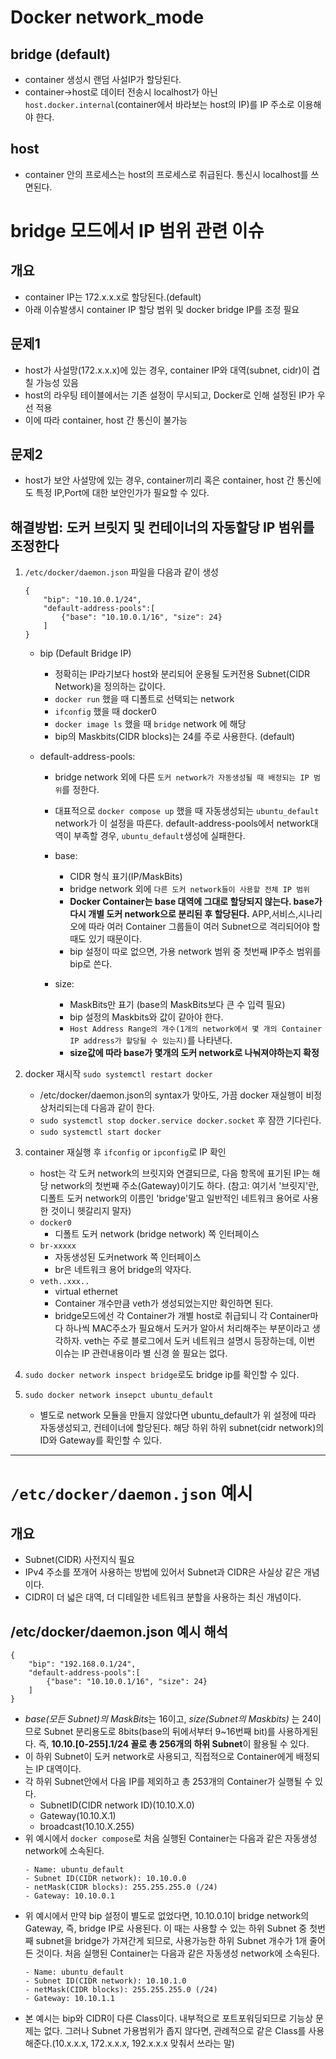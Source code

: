 # Docker network_mode

## bridge (default)
- container 생성시 랜덤 사설IP가 할당된다.
- container->host로 데이터 전송시 localhost가 아닌 `host.docker.internal`(container에서 바라보는 host의 IP)를 IP 주소로 이용해야 한다.

## host
- container 안의 프로세스는 host의 프로세스로 취급된다. 통신시 localhost를 쓰면된다.

# bridge 모드에서 IP 범위 관련 이슈
## 개요
- container IP는 172.x.x.x로 할당된다.(default)
- 아래 이슈발생시 container IP 할당 범위 및 docker bridge IP를 조정 필요
## 문제1
- host가 사설망(172.x.x.x)에 있는 경우, container IP와 대역(subnet, cidr)이 겹칠 가능성 있음
- host의 라우팅 테이블에서는 기존 설정이 무시되고, Docker로 인해 설정된 IP가 우선 적용
- 이에 따라 container, host 간 통신이 불가능

## 문제2
- host가 보안 사설망에 있는 경우, container끼리 혹은 container, host 간 통신에도 특정 IP,Port에 대한 보안인가가 필요할 수 있다.

## 해결방법: 도커 브릿지 및 컨테이너의 자동할당 IP 범위를 조정한다
1. `/etc/docker/daemon.json` 파일을 다음과 같이 생성
    ```
    {
        "bip": "10.10.0.1/24",
        "default-address-pools":[
            {"base": "10.10.0.1/16", "size": 24}
        ]
    }
    ```
    - bip (Default Bridge IP)
        - 정확히는 IP라기보다 host와 분리되어 운용될 도커전용 Subnet(CIDR Network)을 정의하는 값이다.
        - `docker run` 했을 때 디폴트로 선택되는 network
        - `ifconfig` 했을 때 docker0
        - `docker image ls` 했을 때 `bridge` network 에 해당
        - bip의 Maskbits(CIDR blocks)는 24를 주로 사용한다. (default)

    - default-address-pools:
        - bridge network 외에 다른 `도커 network가 자동생성될 때 배정되는 IP 범위`를 정한다.
        - 대표적으로 `docker compose up` 했을 때 자동생성되는 `ubuntu_default` network가 이 설정을 따른다. default-address-pools에서 network대역이 부족할 경우, `ubuntu_default`생성에 실패한다.
        - base:
            - CIDR 형식 표기(IP/MaskBits)
            - bridge network 외에 `다른 도커 network들이 사용할 전체 IP 범위`
            - **Docker Container는 base 대역에 그대로 할당되지 않는다. base가 다시 개별 도커 network으로 분리된 후 할당된다.** APP,서비스,시나리오에 따라 여러 Container 그룹들이 여러 Subnet으로 격리되어야 할 때도 있기 때문이다.
            - bip 설정이 따로 없으면, 가용 network 범위 중 첫번째 IP주소 범위를 bip로 쓴다.

        - size:
            - MaskBits만 표기 (base의 MaskBits보다 큰 수 입력 필요)
            - bip 설정의 Maskbits와 값이 같아야 한다.
            - `Host Address Range의 개수(1개의 network에서 몇 개의 Container IP address가 할당될 수 있는지)`를 나타낸다.
            - **size값에 따라 base가 몇개의 도커 network로 나눠져야하는지 확정**


2. docker 재시작 `sudo systemctl restart docker`
    - /etc/docker/daemon.json의 syntax가 맞아도, 가끔 docker 재실행이 비정상처리되는데 다음과 같이 한다.
    - `sudo systemctl stop docker.service docker.socket` 후 잠깐 기다린다.
    - `sudo systemctl start docker`

3. container 재실행 후 `ifconfig` or `ipconfig`로 IP 확인
    - host는 각 도커 network의 브릿지와 연결되므로, 다음 항목에 표기된 IP는 해당 network의 첫번째 주소(Gateway)이기도 하다. (참고: 여기서 '브릿지'란, 디폴트 도커 network의 이름인 'bridge'말고 일반적인 네트워크 용어로 사용한 것이니 헷갈리지 말자)
    - `docker0`
        - 디폴트 도커 network (bridge network) 쪽 인터페이스
    - `br-xxxxx`
        - 자동생성된 도커network 쪽 인터페이스
        - br은 네트워크 용어 bridge의 약자다.
    - `veth..xxx..`
        - virtual ethernet
        - Container 개수만큼 veth가 생성되었는지만 확인하면 된다.
        - bridge모드에선 각 Container가 개별 host로 취급되니 각 Container마다 하나씩 MAC주소가 필요해서 도커가 알아서 처리해주는 부분이라고 생각하자. veth는 주로 블로그에서 도커 네트워크 설명시 등장하는데, 이번 이슈는 IP 관련내용이라 별 신경 쓸 필요는 없다.

4. `sudo docker network inspect bridge`로도 bridge ip를 확인할 수 있다.

5. `sudo docker network insepct ubuntu_default`
    - 별도로 network 모듈을 만들지 않았다면 ubuntu_default가 위 설정에 따라 자동생성되고, 컨테이너에 할당된다. 해당 하위 하위 subnet(cidr network)의 ID와 Gateway를 확인할 수 있다.

---
# `/etc/docker/daemon.json` 예시
## 개요
- Subnet(CIDR) 사전지식 필요
- IPv4 주소를 쪼개어 사용하는 방법에 있어서 Subnet과 CIDR은 사실상 같은 개념이다.
- CIDR이 더 넓은 대역, 더 디테일한 네트워크 분할을 사용하는 최신 개념이다.

## /etc/docker/daemon.json 예시 해석
```
{
    "bip": "192.168.0.1/24",
    "default-address-pools":[
        {"base": "10.10.0.1/16", "size": 24}
    ]
}
```
- *base(모든 Subnet)의 MaskBits*는 16이고, *size(Subnet의 Maskbits)* 는 24이므로 Subnet 분리용도로 8bits(base의 뒤에서부터 9~16번째 bit)를 사용하게된다. 즉, **10.10.[0-255].1/24 꼴로 총 256개의 하위 Subnet**이 활용될 수 있다.
- 이 하위 Subnet이 도커 network로 사용되고, 직접적으로 Container에게 배정되는 IP 대역이다.
- 각 하위 Subnet안에서 다음 IP를 제외하고 총 253개의 Container가 실행될 수 있다.
    - SubnetID(CIDR network ID)(10.10.X.0)
    - Gateway(10.10.X.1)
    - broadcast(10.10.X.255)
- 위 예시에서 `docker compose`로 처음 실행된 Container는 다음과 같은 자동생성 network에 소속된다.
    ```
    - Name: ubuntu_default
    - Subnet ID(CIDR network): 10.10.0.0
    - netMask(CIDR blocks): 255.255.255.0 (/24)
    - Gateway: 10.10.0.1
    ```
- 위 예시에서 만약 bip 설정이 별도로 없었다면, 10.10.0.1이 bridge network의 Gateway, 즉, bridge IP로 사용된다. 이 때는 사용할 수 있는 하위 Subnet 중 첫번째 subnet을 bridge가 가져간게 되므로, 사용가능한 하위 Subnet 개수가 1개 줄어든 것이다. 처음 실행된 Container는 다음과 같은 자동생성 network에 소속된다.
    ```
    - Name: ubuntu_default
    - Subnet ID(CIDR network): 10.10.1.0
    - netMask(CIDR blocks): 255.255.255.0 (/24)
    - Gateway: 10.10.1.1
    ```
- 본 예시는 bip와 CIDR이 다른 Class이다. 내부적으로 포트포워딩되므로 기능상 문제는 없다. 그러나 Subnet 가용범위가 좁지 않다면, 관례적으로 같은 Class를 사용해준다.(10.x.x.x, 172.x.x.x, 192.x.x.x 맞춰서 쓰라는 말)
